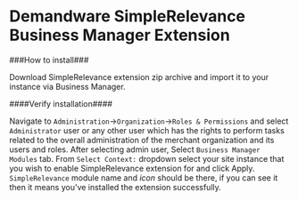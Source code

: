 Demandware SimpleRelevance Business Manager Extension
=====================================================

###How to install###

Download SimpleRelevance extension zip archive and import it to your instance via Business Manager.

####Verify installation####

Navigate to `Administration`->`Organization`->`Roles & Permissions` and select `Administrator` user or any other user which has the rights to perform tasks related to the overall administration of the merchant organization and its users and roles. After selecting admin user, Select `Business Manager Modules` tab. From `Select Context:` dropdown select your site instance that you wish to enable SimpleRelevance extension for and click Apply. `SimpleRelevance` module name and *icon* should be there, if you can see it then it means you've installed the extension successfully.
